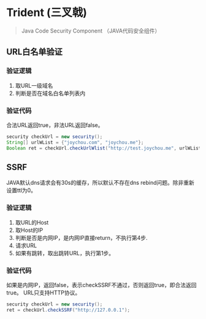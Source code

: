 # Trident (三叉戟)

> Java Code Security Component （JAVA代码安全组件）

## URL白名单验证

### 验证逻辑

1. 取URL一级域名
2. 判断是否在域名白名单列表内

### 验证代码

合法URL返回true，非法URL返回false。

```java
security checkUrl = new security();
String[] urlWList = {"joychou.com", "joychou.me"};
Boolean ret = checkUrl.checkUrlWlist("http://test.joychou.me", urlWList);
```

## SSRF

JAVA默认dns请求会有30s的缓存，所以默认不存在dns rebind问题。除非重新设置ttl为0。

### 验证逻辑

1. 取URL的Host
2. 取Host的IP
3. 判断是否是内网IP，是内网IP直接return，不执行第4步.
4. 请求URL
5. 如果有跳转，取出跳转URL，执行第1步。

### 验证代码

如果是内网IP，返回false，表示checkSSRF不通过，否则返回true，即合法返回true。
URL只支持HTTP协议。

```java
security checkUrl = new security();
ret = checkUrl.checkSSRF("http://127.0.0.1");
```
